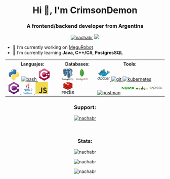<h1 align="center">Hi 👋, I'm CrimsonDemon</h1>
<h3 align="center">A frontend/backend developer from Argentina</h3>
<p align="center"> <a href="https://twitter.com/nachabr" target="blank"><img src="https://img.shields.io/badge/Twitter-1DA1F2?style=for-the-badge&logo=twitter&logoColor=white" alt="nachabr" /></a> <a href="https://t.me/CrimsonDemon" target="blank"><img src="https://img.shields.io/badge/Telegram-2CA5E0?style=for-the-badge&logo=telegram&logoColor=white"></a></p>

- 🔭 I’m currently working on [MeguRobot](https://github.com/MeguRobot/MeguRobot.git)
- 🌱 I’m currently learning **Java, C++/C#, PostgresSQL**

</p>
<table align="center">
<tr>
   <th scope="col">Languajes:</th>
   <th scope="col">Databases:</th>
  <th scope="col">Tools:</th>
</tr>
<tr>
   <td>
      <a href="https://www.python.org" target="_blank" rel="noreferrer"><img src="https://raw.githubusercontent.com/devicons/devicon/master/icons/python/python-original.svg" alt="python" width="40" height="40"/></a> <a href="https://www.gnu.org/software/bash/" target="_blank" rel="noreferrer"> <img src="https://www.vectorlogo.zone/logos/gnu_bash/gnu_bash-icon.svg" alt="bash" width="40" height="40"/> </a> <a href="https://www.w3schools.com/cpp/" target="_blank" rel="noreferrer"> <img src="https://raw.githubusercontent.com/devicons/devicon/master/icons/cplusplus/cplusplus-original.svg" alt="cplusplus" width="40" height="40"/> </a> <a href="https://www.w3schools.com/cs/" target="_blank" rel="noreferrer"> <img src="https://raw.githubusercontent.com/devicons/devicon/master/icons/csharp/csharp-original.svg" alt="csharp" width="40" height="40"/> </a>  </a> </a> <a href="https://www.java.com" target="_blank" rel="noreferrer"> <img src="https://raw.githubusercontent.com/devicons/devicon/master/icons/java/java-original.svg" alt="java" width="40" height="40"/> </a> <a href="https://developer.mozilla.org/en-US/docs/Web/JavaScript" target="_blank" rel="noreferrer"><img src="https://raw.githubusercontent.com/devicons/devicon/master/icons/javascript/javascript-original.svg" alt="javascript" width="40" height="40"/></a>
   </td>
   <td>
      <a href="https://www.postgresql.org" target="_blank" rel="noreferrer"> <img src="https://raw.githubusercontent.com/devicons/devicon/master/icons/postgresql/postgresql-original-wordmark.svg" alt="postgresql" width="40" height="40"/></a> <a href="https://www.mongodb.com/" target="_blank" rel="noreferrer"> <img src="https://raw.githubusercontent.com/devicons/devicon/master/icons/mongodb/mongodb-original-wordmark.svg" alt="mongodb" width="40" height="40"/></a> <a href="https://redis.io" target="_blank" rel="noreferrer"> <img src="https://raw.githubusercontent.com/devicons/devicon/master/icons/redis/redis-original-wordmark.svg" alt="redis" width="40" height="40"/></a>
   </td>
   <td>
      <a href="https://www.docker.com/" target="_blank" rel="noreferrer"> <img src="https://raw.githubusercontent.com/devicons/devicon/master/icons/docker/docker-original-wordmark.svg" alt="docker" width="40" height="40"/> <a href="https://git-scm.com/" target="_blank" rel="noreferrer"> <img src="https://www.vectorlogo.zone/logos/git-scm/git-scm-icon.svg" alt="git" width="40" height="40"/> <a href="https://kubernetes.io" target="_blank" rel="noreferrer"> <img src="https://www.vectorlogo.zone/logos/kubernetes/kubernetes-icon.svg" alt="kubernetes" width="40" height="40"/> </a> <a href="https://postman.com" target="_blank" rel="noreferrer"> <img src="https://www.vectorlogo.zone/logos/getpostman/getpostman-icon.svg" alt="postman" width="40" height="40"/></a> <a href="https://www.nginx.com" target="_blank" rel="noreferrer"> <img src="https://raw.githubusercontent.com/devicons/devicon/master/icons/nginx/nginx-original.svg" alt="nginx" width="40" height="40"/></a> <a href="https://nodejs.org" target="_blank" rel="noreferrer"> <img src="https://raw.githubusercontent.com/devicons/devicon/master/icons/nodejs/nodejs-original-wordmark.svg" alt="nodejs" width="40" height="40"/></a> </a> <a href="https://expressjs.com" target="_blank" rel="noreferrer"> <img src="https://raw.githubusercontent.com/devicons/devicon/master/icons/express/express-original-wordmark.svg" alt="express" width="40" height="40"/></a>
   </td>
</table>

<h3 align="center">Support:</h3>

   <p align="center" ><a href="https://ko-fi.com/nachabr"> <img src="https://cdn.ko-fi.com/cdn/kofi3.png?v=3" height="50" width="210" alt="nachabr"></a></p>
   <br>
   <h3 align="center">Stats:</h3>
   <p align="center"><img src="https://github-readme-stats.vercel.app/api/top-langs?username=nachabr&show_icons=true&locale=en&theme=github_dark&hide_border=true" alt="nachabr"/></p>
   <p align="center"><img src="https://github-readme-stats.vercel.app/api?username=nachabr&theme=github_dark&hide_border=true&show_icons=true&locale=en" alt="nachabr"></p>
   <p align="center"><img src="https://github-readme-streak-stats.herokuapp.com/?user=nachabr&theme=github-dark&hide_border=true" alt="nachabr"></p>

